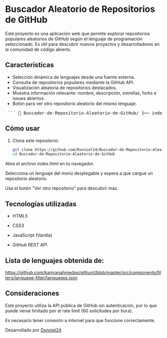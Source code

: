 # Buscador Aleatorio de Repositorios de GitHub

Este proyecto es una aplicación web que permite explorar repositorios populares aleatorios de GitHub según el lenguaje de programación seleccionado. Es útil para descubrir nuevos proyectos y desarrolladores en la comunidad de código abierto.

## Características

- Selección dinámica de lenguajes desde una fuente externa.
- Consulta de repositorios populares mediante la GitHub API.
- Visualización aleatoria de repositorios destacados.
- Muestra información relevante: nombre, descripción, estrellas, forks e issues abiertos.
- Botón para ver otro repositorio aleatorio del mismo lenguaje.

<pre> ``` 📁 Buscador-de-Repositorio-Aleatorio-de-GitHub/ ├── index.html # Página principal ├── styles_rag.css # Estilos personalizados ├── scripts_rag.js # Lógica en JavaScript └── README.md # Documentación del proyecto ``` </pre>


## Cómo usar

1. Clona este repositorio:

   ```bash
   git clone https://github.com/Dxnniel24/Buscador-de-Repositorio-Aleatorio-de-GitHub.git
   cd Buscador-de-Repositorio-Aleatorio-de-GitHub
Abre el archivo index.html en tu navegador.

Selecciona un lenguaje del menú desplegable y espera a que cargue un repositorio aleatorio.

Usa el botón "Ver otro repositorio" para descubrir más.

## Tecnologías utilizadas
 - HTML5

 - CSS3

 - JavaScript (Vanilla)

 - GitHub REST API

## Lista de lenguajes obtenida de:
https://github.com/kamranahmedse/githunt/blob/master/src/components/filters/language-filter/languages.json

## Consideraciones
Este proyecto utiliza la API pública de GitHub sin autenticación, por lo que puede verse limitado por el rate limit (60 solicitudes por hora).

Es necesario tener conexión a internet para que funcione correctamente.

Desarrollado por [Dxnniel24](https://github.com/Dxnniel24)
